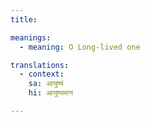 ```yaml
---
title:

meanings:
  - meaning: O Long-lived one

translations:
  - context:
    sa: आयुष्यं
    hi: आयुष्यमान

---
```

